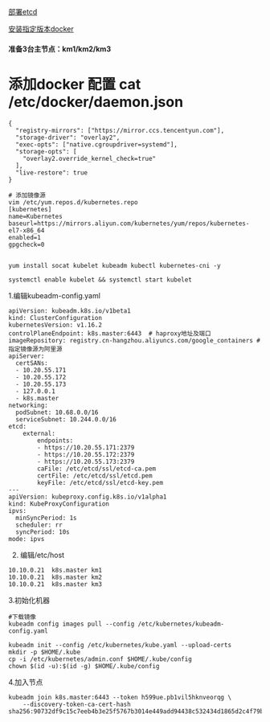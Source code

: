 

[部署etcd](https://github.com/573009114/Kubernetes.install/blob/master/No.03%20%E5%BF%AB%E9%80%9F%E9%83%A8%E7%BD%B2etcd%E6%9C%8D%E5%8A%A1%EF%BC%88%E5%B8%A6%E8%AF%81%E4%B9%A6%EF%BC%89.md)

[安装指定版本docker](https://github.com/573009114/Kubernetes.install/blob/master/No.05%20%E5%AE%89%E8%A3%85%E6%8C%87%E5%AE%9A%E7%89%88%E6%9C%ACdocker.md)
#### 准备3台主节点：km1/km2/km3

# 添加docker 配置 cat /etc/docker/daemon.json
```
{
  "registry-mirrors": ["https://mirror.ccs.tencentyun.com"],
  "storage-driver": "overlay2",
  "exec-opts": ["native.cgroupdriver=systemd"],
  "storage-opts": [
    "overlay2.override_kernel_check=true"
  ],
  "live-restore": true
}

```

 ```
# 添加镜像源
vim /etc/yum.repos.d/kubernetes.repo
[kubernetes]
name=Kubernetes
baseurl=https://mirrors.aliyun.com/kubernetes/yum/repos/kubernetes-el7-x86_64
enabled=1
gpgcheck=0

 
yum install socat kubelet kubeadm kubectl kubernetes-cni -y

systemctl enable kubelet && systemctl start kubelet
 
 ```

1.编辑kubeadm-config.yaml
```
apiVersion: kubeadm.k8s.io/v1beta1
kind: ClusterConfiguration
kubernetesVersion: v1.16.2
controlPlaneEndpoint: k8s.master:6443  # haproxy地址及端口
imageRepository: registry.cn-hangzhou.aliyuncs.com/google_containers # 指定镜像源为阿里源
apiServer:
  certSANs:
  - 10.20.55.171
  - 10.20.55.172
  - 10.20.55.173
  - 127.0.0.1
  - k8s.master
networking:
  podSubnet: 10.68.0.0/16
  serviceSubnet: 10.244.0.0/16
etcd:
    external:
        endpoints:
        - https://10.20.55.171:2379
        - https://10.20.55.172:2379
        - https://10.20.55.173:2379
        caFile: /etc/etcd/ssl/etcd-ca.pem
        certFile: /etc/etcd/ssl/etcd.pem
        keyFile: /etc/etcd/ssl/etcd-key.pem
---
apiVersion: kubeproxy.config.k8s.io/v1alpha1
kind: KubeProxyConfiguration
ipvs:
  minSyncPeriod: 1s
  scheduler: rr
  syncPeriod: 10s
mode: ipvs

```

2. 编辑/etc/host
```
10.10.0.21  k8s.master km1
10.10.0.21  k8s.master km2
10.10.0.21  k8s.master km3
```

3.初始化机器
```
#下载镜像
kubeadm config images pull --config /etc/kubernetes/kubeadm-config.yaml
```

```
kubeadm init --config /etc/kubernetes/kube.yaml --upload-certs
mkdir -p $HOME/.kube
cp -i /etc/kubernetes/admin.conf $HOME/.kube/config
chown $(id -u):$(id -g) $HOME/.kube/config
```
4.加入节点
```
kubeadm join k8s.master:6443 --token h599ue.pb1vil5hknveorqg \
    --discovery-token-ca-cert-hash sha256:90732df9c15c7eeb4b3e25f5767b3014e449add94438c532434d1865d2c4f79b
```
